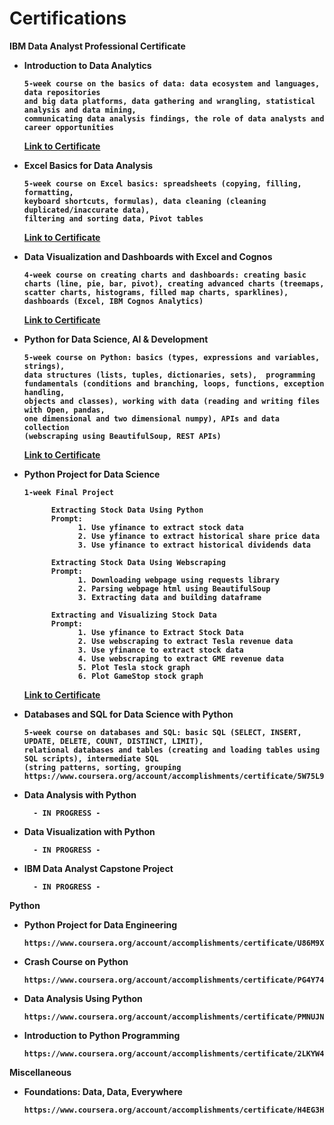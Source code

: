 
# Certifications

<b>IBM Data Analyst Professional Certificate</b>

* <b>Introduction to Data Analytics<b>
      
      5-week course on the basics of data: data ecosystem and languages, data repositories 
      and big data platforms, data gathering and wrangling, statistical analysis and data mining, 
      communicating data analysis findings, the role of data analysts and career opportunities
      
      
     <a href="https://www.coursera.org/account/accomplishments/certificate/77CWHR8LYDRW" target="_blank">Link to Certificate</a>
      
* <b>Excel Basics for Data Analysis<b>
      
      5-week course on Excel basics: spreadsheets (copying, filling, formatting, 
      keyboard shortcuts, formulas), data cleaning (cleaning duplicated/inaccurate data), 
      filtering and sorting data, Pivot tables

     <a href="https://www.coursera.org/account/accomplishments/certificate/YYSF9U246R3L" target="_blank">Link to Certificate</a>

* <b>Data Visualization and Dashboards with Excel and Cognos<b>
      
      4-week course on creating charts and dashboards: creating basic 
      charts (line, pie, bar, pivot), creating advanced charts (treemaps, 
      scatter charts, histograms, filled map charts, sparklines), 
      dashboards (Excel, IBM Cognos Analytics)
      

     <a href="https://www.coursera.org/account/accomplishments/certificate/8RU5BRBDGAZD" target="_blank">Link to Certificate</a>


* <b>Python for Data Science, AI & Development<b>
      
      5-week course on Python: basics (types, expressions and variables, strings), 
      data structures (lists, tuples, dictionaries, sets),  programming 
      fundamentals (conditions and branching, loops, functions, exception handling, 
      objects and classes), working with data (reading and writing files with Open, pandas, 
      one dimensional and two dimensional numpy), APIs and data collection 
      (webscraping using BeautifulSoup, REST APIs) 

    
     <a href="https://www.coursera.org/account/accomplishments/certificate/VVCSZLXUD5QW" target="_blank">Link to Certificate</a>

* <b>Python Project for Data Science<b>
      
      1-week Final Project
      
            Extracting Stock Data Using Python
            Prompt: 
                  1. Use yfinance to extract stock data
                  2. Use yfinance to extract historical share price data
                  3. Use yfinance to extract historical dividends data
            
            Extracting Stock Data Using Webscraping
            Prompt: 
                  1. Downloading webpage using requests library
                  2. Parsing webpage html using BeautifulSoup
                  3. Extracting data and building dataframe
      
            Extracting and Visualizing Stock Data
            Prompt:
                  1. Use yfinance to Extract Stock Data
                  2. Use webscraping to extract Tesla revenue data
                  3. Use yfinance to extract stock data
                  4. Use webscraping to extract GME revenue data
                  5. Plot Tesla stock graph
                  6. Plot GameStop stock graph
 

     
     <a href="https://www.coursera.org/account/accomplishments/certificate/9CBD4663E44Z" target="_blank">Link to Certificate</a>  
      
* <b>Databases and SQL for Data Science with Python</b>
     
      5-week course on databases and SQL: basic SQL (SELECT, INSERT, UPDATE, DELETE, COUNT, DISTINCT, LIMIT),
      relational databases and tables (creating and loading tables using SQL scripts), intermediate SQL 
      (string patterns, sorting, grouping
      https://www.coursera.org/account/accomplishments/certificate/5W75L9BKSSCH

* <b>Data Analysis with Python</b>    

        - IN PROGRESS -
      
* <b>Data Visualization with Python</b>

        - IN PROGRESS - 
      
* <b>IBM Data Analyst Capstone Project</b>

        - IN PROGRESS - 

<b>Python</b>

* <b>Python Project for Data Engineering<b>

      https://www.coursera.org/account/accomplishments/certificate/U86M9X3J7CWG

* <b>Crash Course on Python<b>

      https://www.coursera.org/account/accomplishments/certificate/PG4Y74ZA5BRA

* <b>Data Analysis Using Python<b>

      https://www.coursera.org/account/accomplishments/certificate/PMNUJNFQDQCC


* <b>Introduction to Python Programming<b>

      https://www.coursera.org/account/accomplishments/certificate/2LKYW4QCT8CL


<b>Miscellaneous</b>

* <b>Foundations: Data, Data, Everywhere<b>

      https://www.coursera.org/account/accomplishments/certificate/H4EG3HD7RKEC






